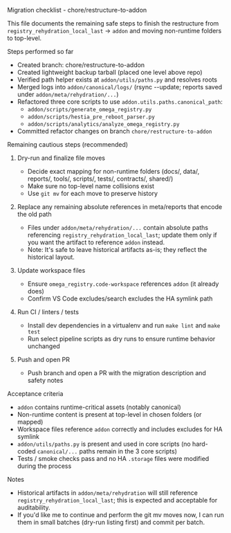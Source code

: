 Migration checklist - chore/restructure-to-addon

This file documents the remaining safe steps to finish the restructure from
`registry_rehydration_local_last` -> `addon` and moving non-runtime folders to top-level.

Steps performed so far

- Created branch: chore/restructure-to-addon
- Created lightweight backup tarball (placed one level above repo)
- Verified path helper exists at `addon/utils/paths.py` and resolves roots
- Merged logs into `addon/canonical/logs/` (rsync --update; reports saved under `addon/meta/rehydration/...`)
- Refactored three core scripts to use `addon.utils.paths.canonical_path`:
  - `addon/scripts/generate_omega_registry.py`
  - `addon/scripts/hestia_pre_reboot_parser.py`
  - `addon/scripts/analytics/analyze_omega_registry.py`
- Committed refactor changes on branch `chore/restructure-to-addon`

Remaining cautious steps (recommended)

1. Dry-run and finalize file moves

   - Decide exact mapping for non-runtime folders (docs/, data/, reports/, tools/, scripts/, tests/, contracts/, shared/)
   - Make sure no top-level name collisions exist
   - Use `git mv` for each move to preserve history

2. Replace any remaining absolute references in meta/reports that encode the old path

   - Files under `addon/meta/rehydration/...` contain absolute paths referencing `registry_rehydration_local_last`; update them only if you want the artifact to reference `addon` instead.
   - Note: It's safe to leave historical artifacts as-is; they reflect the historical layout.

3. Update workspace files

   - Ensure `omega_registry.code-workspace` references `addon` (it already does)
   - Confirm VS Code excludes/search excludes the HA symlink path

4. Run CI / linters / tests

   - Install dev dependencies in a virtualenv and run `make lint` and `make test`
   - Run select pipeline scripts as dry runs to ensure runtime behavior unchanged

5. Push and open PR
   - Push branch and open a PR with the migration description and safety notes

Acceptance criteria

- `addon` contains runtime-critical assets (notably canonical)
- Non-runtime content is present at top-level in chosen folders (or mapped)
- Workspace files reference `addon` correctly and includes excludes for HA symlink
- `addon/utils/paths.py` is present and used in core scripts (no hard-coded `canonical/...` paths remain in the 3 core scripts)
- Tests / smoke checks pass and no HA `.storage` files were modified during the process

Notes

- Historical artifacts in `addon/meta/rehydration` will still reference `registry_rehydration_local_last`; this is expected and acceptable for auditability.
- If you'd like me to continue and perform the git mv moves now, I can run them in small batches (dry-run listing first) and commit per batch.
